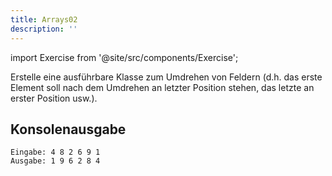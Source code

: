 ```yaml
---
title: Arrays02
description: ''
---
```


import Exercise from '@site/src/components/Exercise';

Erstelle eine ausführbare Klasse zum Umdrehen von Feldern (d.h. das erste
Element soll nach dem Umdrehen an letzter Position stehen, das letzte an
erster Position usw.).

## Konsolenausgabe

```console
Eingabe: 4 8 2 6 9 1
Ausgabe: 1 9 6 2 8 4
```

<Exercise pullRequest="19" branchSuffix="arrays/02" />
